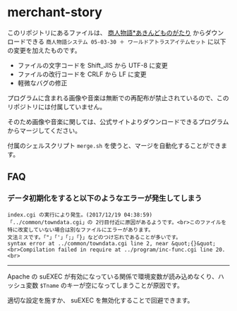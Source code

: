 # merchant-story

このリポジトリにあるファイルは、 [商人物語*あきんどものがたり](http://www.geocities.co.jp/Playtown-Bingo/8587/) からダウンロードできる
`商人物語システム 05-03-30 ＋ ワールドアトラスアイテムセット` に以下の変更を加えたものです。

* ファイルの文字コードを Shift_JIS から UTF-8 に変更
* ファイルの改行コードを CRLF から LF に変更
* 軽微なバグの修正

プログラムに含まれる画像や音楽は無断での再配布が禁止されているので、このリポジトリには付属していません。

そのため画像や音楽に関しては、公式サイトよりダウンロードできるプログラムからマージしてください。

付属のシェルスクリプト `merge.sh` を使うと、マージを自動化することができます。

## FAQ

### データ初期化をすると以下のようなエラーが発生してしまう

```
index.cgi の実行により発生。(2017/12/19 04:38:59)
「../common/towndata.cgi」の 2行目付近に原因があるようです。<br>このファイルを特に改変していない場合は別なファイルにエラーがあります。
文法ミスです。「"」「'」「;」「}」などのつけ忘れであることが多いです。
syntax error at ../common/towndata.cgi line 2, near &quot;{}&quot;<br>Compilation failed in require at ../program/inc-func.cgi line 20.<br>
```

---

Apache の suEXEC が有効になっている関係で環境変数が読み込めなくり、ハッシュ変数 `$Tname` のキーが空になってしまうことが原因です。

適切な設定を施すか、 suEXEC を無効化することで回避できます。
